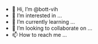 - 👋 Hi, I’m @bott-vih
- 👀 I’m interested in ...
- 🌱 I’m currently learning ...
- 💞️ I’m looking to collaborate on ...
- 📫 How to reach me ...

<!---
bott-vih/bott-vih is a ✨ special ✨ repository because its `README.md` (this file) appears on your GitHub profile.
You can click the Preview link to take a look at your changes.
--->
